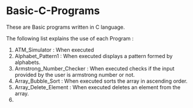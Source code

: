 # Basic-C-Programs

These are Basic programs written in C language.

The following list explains the use of each Program :

1) ATM_Simulator : When executed  
2) Alphabet_Pattern1 : When executed displays a pattern formed by alphabets.
3) Armstrong_Number_Checker : When executed checks if the input provided by the user is armstrong number or not.
4) Array_Bubble_Sort : When executed sorts the array in ascending order.
5) Array_Delete_Element : When executed deletes an element from the array.
6) 

